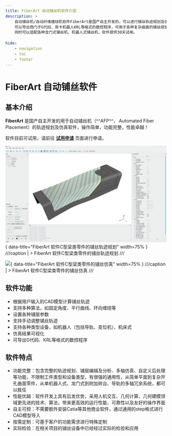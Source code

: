 ```yaml
---
title: FiberArt 自动铺丝机软件介绍
description: >
    自动铺丝机/自动纤维缠绕机软件FiberArt是国产自主开发的，可以进行铺丝轨迹规划及仿真 (Automated Fiber Placement/AFP trajectory planning and simulation software),
    可以导出西门子G代码、库卡机器人KRL等格式的数控程序，可用于各种复杂曲面的铺丝规划和仿真,
    同时可以适配各种龙门式铺丝机、机器人式铺丝机，软件提供30天试用。

hide:
    - navigation
    - toc
    - footer
---
```


# FiberArt 自动铺丝软件

## 基本介绍

**FiberArt** 是国产自主开发的用于自动铺丝机（^^AFP^^， Automated Fiber Placement）的轨迹规划及仿真软件，操作简单，功能完整，性能卓越！

软件目前可试用，请前往 **[试用申请](./trial/index.md)** 页面进行申请。

![](./assets/fiberart_plan_spar_demo.gif){ data-title="FiberArt 软件C型梁类零件的铺丝轨迹规划" width=75% }
///caption | >
FiberArt 软件C型梁类零件的铺丝轨迹规划
///

![](./assets/fiberart_simulation_spar_demo.gif){ data-title="FiberArt 软件C型梁类零件的铺丝仿真" width=75% }
///caption | >
FiberArt 软件C型梁类零件的铺丝仿真
///

## 软件功能

- 根据用户输入的CAD模型计算铺丝轨迹
- 支持多种算法，如固定角度、平行曲线、环向缠绕等
- 设置各种铺层参数
- 支持手动调整铺丝轨迹
- 支持各种类型设备，如机器人（包括导轨、变位机）、机床式
- 仿真结果可视化
- 可导出G代码、KRL等格式的数控程序

## 软件特点

- 功能完整：包含完整的轨迹规划、铺层编辑及分析、多轴仿真、自定义后处理等功能，不限制工件类型和设备类型，有很强的通用性，从简单平面到复杂开孔曲面零件，从单机器人式、龙门式到附加转台、导轨的多轴冗余系统，都可以胜任
- 性能优越：软件开发上具有后发优势，采用人机交互、几何计算、几何建模领域更先进的技术、算法，带来更高效的运行性能、可靠性以及友好的操作界面
- 自主可控：不需要额外安装Catia等其他商业软件，通过通用的step格式进行CAD模型导入
- 按需定制：可基于客户的功能需求进行特殊定制
- 实际检验：在相关项目的铺丝设备中已经经过实际的检验和应用

